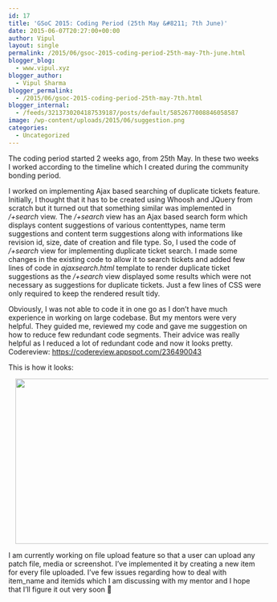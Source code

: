 ```yaml
---
id: 17
title: 'GSoC 2015: Coding Period (25th May &#8211; 7th June)'
date: 2015-06-07T20:27:00+00:00
author: Vipul
layout: single
permalink: /2015/06/gsoc-2015-coding-period-25th-may-7th-june.html
blogger_blog:
  - www.vipul.xyz
blogger_author:
  - Vipul Sharma
blogger_permalink:
  - /2015/06/gsoc-2015-coding-period-25th-may-7th.html
blogger_internal:
  - /feeds/3213730204187539187/posts/default/5852677008846058587
image: /wp-content/uploads/2015/06/suggestion.png
categories:
  - Uncategorized
---
```

<div dir="ltr" style="text-align: left;">
  The coding period started 2 weeks ago, from 25th May. In these two weeks I worked according to the timeline which I created during the community bonding period.</p> 
  
  <p>
    I worked on implementing Ajax based searching of duplicate tickets feature. Initially, I thought that it has to be created using Whoosh and JQuery from scratch but it turned out that something similar was implemented in <i>/+search </i>view. The<i> /+search </i>view<i> </i>has an Ajax based search form which displays content suggestions of various contenttypes, name term suggestions and content term suggestions along with informations like revision id, size, date of creation and file type. So, I used the code of<i> /+search</i> view for implementing duplicate ticket search. I made some changes in the existing code to allow it to search tickets and added few lines of code in <i>ajaxsearch.html</i> template to render duplicate ticket suggestions as the <i>/+search</i> view displayed some results which were not necessary as suggestions for duplicate tickets. Just a few lines of CSS were only required to keep the rendered result tidy.
  </p>
  
  <p>
    Obviously, I was not able to code it in one go as I don&#8217;t have much experience in working on large codebase. But my mentors were very helpful. They guided me, reviewed my code and gave me suggestion on how to reduce few redundant code segments. Their advice was really helpful as I reduced a lot of redundant code and now it looks pretty.<br />Codereview: <a href="https://codereview.appspot.com/236490043">https://codereview.appspot.com/236490043</a>
  </p>
  
  <p>
    This is how it looks:
  </p>
  
  <div style="clear: both; text-align: center;">
    <a href="http://138.68.252.233/wp-content/uploads/2015/06/suggestion.png" style="margin-left: 1em; margin-right: 1em;"><img border="0" height="329" src="http://138.68.252.233/wp-content/uploads/2015/06/suggestion-300x155.png" width="640" /></a>
  </div>
  
  <p>
    I am currently working on file upload feature so that a user can upload any patch file, media or screenshot. I&#8217;ve implemented it by creating a new item for every file uploaded. I&#8217;ve few issues regarding how to deal with item_name and itemids which I am discussing with my mentor and I hope that I&#8217;ll figure it out very soon 🙂</div>
